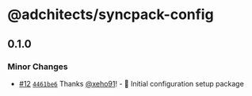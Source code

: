 # @adchitects/syncpack-config<!-- markdownlint-disable line-length list-marker-space no-duplicate-header ul-style ul-indent no-bare-urls -->

## 0.1.0

### Minor Changes

-   [#12](https://github.com/Adchitects/configs/pull/12) [`4461be6`](https://github.com/Adchitects/configs/commit/4461be6ae10db82835b8448b406fc4d23aaf038a) Thanks [@xeho91](https://github.com/xeho91)! - 🎉 Initial configuration setup package
